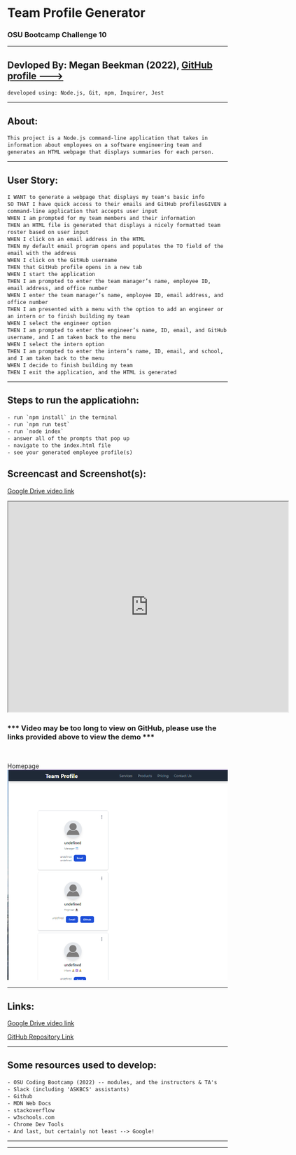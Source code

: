# Team Profile Generator
### OSU Bootcamp Challenge 10
---------------------------------------------------
## Devloped By: Megan Beekman (2022), [GitHub profile --->](https://github.com/meganbeek98)
    developed using: Node.js, Git, npm, Inquirer, Jest

---------------------------------------------------

## About: <br>
    This project is a Node.js command-line application that takes in information about employees on a software engineering team and generates an HTML webpage that displays summaries for each person.

---------------------------------------------------

## User Story: <br>
    I WANT to generate a webpage that displays my team's basic info
    SO THAT I have quick access to their emails and GitHub profilesGIVEN a command-line application that accepts user input
    WHEN I am prompted for my team members and their information
    THEN an HTML file is generated that displays a nicely formatted team roster based on user input
    WHEN I click on an email address in the HTML
    THEN my default email program opens and populates the TO field of the email with the address
    WHEN I click on the GitHub username
    THEN that GitHub profile opens in a new tab
    WHEN I start the application
    THEN I am prompted to enter the team manager’s name, employee ID, email address, and office number
    WHEN I enter the team manager’s name, employee ID, email address, and office number
    THEN I am presented with a menu with the option to add an engineer or an intern or to finish building my team
    WHEN I select the engineer option
    THEN I am prompted to enter the engineer’s name, ID, email, and GitHub username, and I am taken back to the menu
    WHEN I select the intern option
    THEN I am prompted to enter the intern’s name, ID, email, and school, and I am taken back to the menu
    WHEN I decide to finish building my team
    THEN I exit the application, and the HTML is generated

-----------------------------------------------------

## Steps to run the applicatiohn: 
    - run `npm install` in the terminal
    - run `npm run test`
    - run `node index`
    - answer all of the prompts that pop up
    - navigate to the index.html file
    - see your generated employee profile(s)

## Screencast and Screenshot(s): <br>

[Google Drive video link](https://drive.google.com/file/d/1d1bCKcj9VSelM7Z9HAVeGEs4ox7ScaS-/view)

<iframe src="https://drive.google.com/file/d/1d1bCKcj9VSelM7Z9HAVeGEs4ox7ScaS-/preview" width="640" height="480"></iframe>

### *** Video may be too long to view on GitHub, please use the links provided above to view the demo ***

<br>

Homepage
<img src="./SS-homepage.png"></img>

---------------------------------------------------

## Links: <br>

[Google Drive video link](https://drive.google.com/file/d/1d1bCKcj9VSelM7Z9HAVeGEs4ox7ScaS-/view)

[GitHub Repository Link](https://github.com/meganbeek98/team-profile-generator.git)

----------------------------------------------------

## Some resources used to develop: <br>
    - OSU Coding Bootcamp (2022) -- modules, and the instructors & TA's
    - Slack (including 'ASKBCS' assistants)
    - Github
    - MDN Web Docs
    - stackoverflow
    - w3schools.com
    - Chrome Dev Tools
    - And last, but certainly not least --> Google!

----------------------------------------------------
----------------------------------------------------